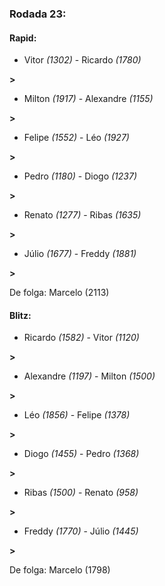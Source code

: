 ### Rodada 23:

#### Rapid:

* Vitor *(1302)*     -     Ricardo *(1780)*

 **>** 
* Milton *(1917)*     -     Alexandre *(1155)*

 **>** 
* Felipe *(1552)*     -     Léo *(1927)*

 **>** 
* Pedro *(1180)*     -     Diogo *(1237)*

 **>** 
* Renato *(1277)*     -     Ribas *(1635)*

 **>** 
* Júlio *(1677)*     -     Freddy *(1881)*

 **>** 

De folga: Marcelo (2113)

#### Blitz:

* Ricardo *(1582)*     -     Vitor *(1120)*

 **>** 
* Alexandre *(1197)*     -     Milton *(1500)*

 **>** 
* Léo *(1856)*     -     Felipe *(1378)*

 **>** 
* Diogo *(1455)*     -     Pedro *(1368)*

 **>** 
* Ribas *(1500)*     -     Renato *(958)*

 **>** 
* Freddy *(1770)*     -     Júlio *(1445)*

 **>** 

De folga: Marcelo (1798)


